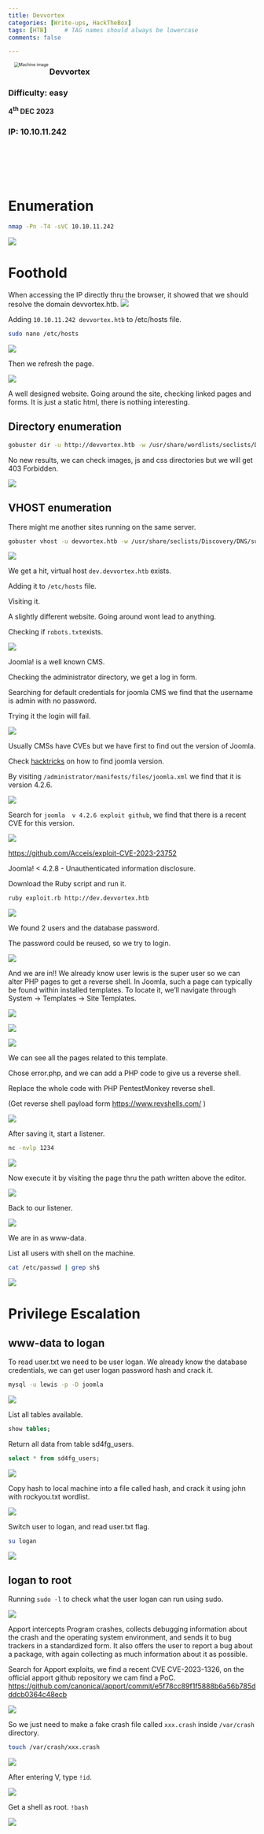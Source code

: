 ```yaml
---
title: Devvortex
categories: [Write-ups, HackTheBox]
tags: [HTB]     # TAG names should always be lowercase
comments: false

---
```


<img src="/assets/img/HTB/devvortex/2565d292772abc4a2d774117cf4d36ff.png" style="margin-left: 20px; zoom: 60%;" align=left alt="Machine image" >

### Devvortex
### Difficulty: easy
<b>4<sup>th</sup> DEC 2023</b>
### IP: 10.10.11.242
<br><br><br><br>




# Enumeration

```bash
nmap -Pn -T4 -sVC 10.10.11.242 
```

![](/assets/img/HTB/devvortex/20231203225603.png)

# Foothold

When accessing the IP directly thru the browser, it showed that we should resolve the domain devvortex.htb.
![](/assets/img/HTB/devvortex/20231203224326.png)

Adding `10.10.11.242 devvortex.htb` to /etc/hosts file.

```bash
sudo nano /etc/hosts
```
![](/assets/img/HTB/devvortex/20231204124522.png)

Then we refresh the page.

![](/assets/img/HTB/devvortex/20231204124157.png)

A well designed website. Going around the site, checking linked pages and forms.
It is just a static html, there is nothing interesting.
## Directory enumeration
```bash
gobuster dir -u http://devvortex.htb -w /usr/share/wordlists/seclists/Discovery/Web-Content/directory-list-2.3-medium.txt -x php,html,txt -t 50
```
<!-- ![](/assets/img/HTB/devvortex/20231203231220.png) -->

No new results, we can check images, js and css directories but we will get 403 Forbidden.

![](/assets/img/HTB/devvortex/20231204125123.png)

## VHOST enumeration
There might me another sites running on the same server.
```bash
gobuster vhost -u devvortex.htb -w /usr/share/seclists/Discovery/DNS/subdomains-top1million-5000.txt  --append-domain
```
![](/assets/img/HTB/devvortex/20231204125550.png)

We get a hit, virtual host `dev.devvortex.htb` exists.

Adding it to `/etc/hosts` file.

Visiting it.

A slightly different website. Going around wont lead to anything.

Checking if `robots.txt`exists.

![](/assets/img/HTB/devvortex/20231204130829.png)

 Joomla! is a well known CMS.

 Checking the administrator directory, we get a log in form.

 Searching for default credentials for joomla CMS we find that the username is admin with no password.

 Trying it the login will fail.

 ![](/assets/img/HTB/devvortex/20231204130428.png)

 Usually CMSs have CVEs but we have first to find out the version of Joomla.

 Check [hacktricks](https://book.hacktricks.xyz/network-services-pentesting/pentesting-web/joomla#version) on how to find joomla version.
 
 By visiting `/administrator/manifests/files/joomla.xml` we find that it is version 4.2.6.

 ![](/assets/img/HTB/devvortex/20231204132353.png)

 Search for `joomla  v 4.2.6 exploit github`, we find that there is a recent CVE for this version.

 ![](/assets/img/HTB/devvortex/20231204132531.png)

 https://github.com/Acceis/exploit-CVE-2023-23752

 Joomla! < 4.2.8 - Unauthenticated information disclosure.

 Download the Ruby script and run it. 

 ```bash
 ruby exploit.rb http://dev.devvortex.htb
```
 ![](/assets/img/HTB/devvortex/20231204132952.png)

 We found 2 users and the database password.

 The password could be reused, so we try to login.

![](/assets/img/HTB/devvortex/20231204150756.png)

And we are in!!
We already know user lewis is the super user so we can alter PHP pages to get a reverse shell.
In Joomla, such a page can typically be found within installed templates. To locate it, we’ll navigate through System -> Templates -> Site Templates.

![](/assets/img/HTB/devvortex/20231204151036.png)

![](/assets/img/HTB/devvortex/20231204151102.png)

![](/assets/img/HTB/devvortex/20231204151119.png)

We can see all the pages related to this template.

Chose error.php, and we can add a PHP code to give us a reverse shell.

Replace the whole code with PHP PentestMonkey reverse shell.

(Get reverse shell payload form https://www.revshells.com/ )

![](/assets/img/HTB/devvortex/20231204152452.png)

After saving it, start a listener.

```bash
nc -nvlp 1234
```

![](/assets/img/HTB/devvortex/20231204151959.png)

Now execute it by visiting the page thru the path written above the editor.

![](/assets/img/HTB/devvortex/20231204152649.png)

Back to our listener.

![](/assets/img/HTB/devvortex/20231204152720.png)

We are in as www-data.

List all users with shell on the machine.
```bash
cat /etc/passwd | grep sh$
```

![](/assets/img/HTB/devvortex/20231204153044.png)

# Privilege Escalation 
## www-data to logan
To read user.txt we need to be user logan.
We already know the database credentials, we can get user logan password hash and crack it.

```bash
mysql -u lewis -p -D joomla
```

![](/assets/img/HTB/devvortex/20231204153306.png)

List all tables available.

```sql
show tables;
```

Return all data from table sd4fg_users.

```sql
select * from sd4fg_users;
```

![](/assets/img/HTB/devvortex/20231204153550.png)

Copy hash to local machine into  a file called hash, and crack it using john with rockyou.txt wordlist.

![](/assets/img/HTB/devvortex/20231204154003.png)

Switch user to logan, and read user.txt flag.

```bash
su logan
```

![](/assets/img/HTB/devvortex/20231204154330.png)

## logan to root
Running `sudo -l` to check what the user logan can run using sudo.

![](/assets/img/HTB/devvortex/20231204154505.png)

Apport intercepts Program crashes, collects debugging information about the crash and the operating system environment, and sends it to bug trackers in a standardized form. It also offers the user to report a bug about a package, with again collecting as much information about it as possible.

Search for Apport exploits, we find a recent CVE CVE-2023-1326, on the official apport github repository we cam find a PoC.
https://github.com/canonical/apport/commit/e5f78cc89f1f5888b6a56b785dddcb0364c48ecb

![](/assets/img/HTB/devvortex/20231204155153.png)

So we just need to make a fake crash file called `xxx.crash` inside `/var/crash `directory.

```bash
touch /var/crash/xxx.crash
```

![](/assets/img/HTB/devvortex/20231204155507.png)

After entering V, type `!id`.

![](/assets/img/HTB/devvortex/20231204155552.png)

Get a shell as root. `!bash`

![](/assets/img/HTB/devvortex/20231204155726.png)

